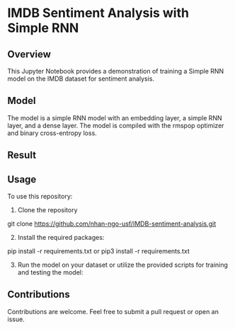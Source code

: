 # IMDB Sentiment Analysis with Simple RNN

## Overview

This Jupyter Notebook provides a demonstration of training a Simple RNN model on the IMDB dataset for sentiment analysis.

## Model

The model is a simple RNN model with an embedding layer, a simple RNN layer, and a dense layer. The model is compiled with the rmspop optimizer and binary cross-entropy loss.

## Result



## Usage

To use this repository:

1. Clone the repository

git clone https://github.com/nhan-ngo-usf/IMDB-sentiment-analysis.git

2. Install the required packages:

pip install -r requirements.txt or pip3 install -r requirements.txt

3. Run the model on your dataset or utilize the provided scripts for training and testing the model:

## Contributions

Contributions are welcome. Feel free to submit a pull request or open an issue.
